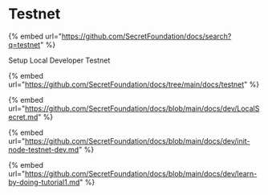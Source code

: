# Testnet

{% embed url="https://github.com/SecretFoundation/docs/search?q=testnet" %}

Setup Local Developer Testnet&#x20;

{% embed url="https://github.com/SecretFoundation/docs/tree/main/docs/testnet" %}

{% embed url="https://github.com/SecretFoundation/docs/blob/main/docs/dev/LocalSecret.md" %}

{% embed url="https://github.com/SecretFoundation/docs/blob/main/docs/dev/init-node-testnet-dev.md" %}



{% embed url="https://github.com/SecretFoundation/docs/blob/main/docs/dev/learn-by-doing-tutorial1.md" %}
